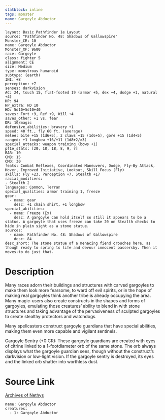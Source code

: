 ```yaml
---
statblock: inline
tags: monster
name: Gargoyle Abductor
---
```

```statblock
layout: Basic Pathfinder 1e Layout
source: "Pathfinder No. 48: Shadows of Gallowspire"
Monster_CR: 10
name: Gargoyle Abductor
Monster_XP: 9600
race: Gargoyle
class: fighter 5
alignment: CE
size: Medium
type: monstrous humanoid
subtype: (earth)
INI: +8
perception: +7
senses: darkvision
AC: 24, touch 15, flat-footed 19 (armor +5, dex +4, dodge +1, natural +4)
HP: 94
HP_extra: HD 10
HD: 5d10+5d10+40
saves: Fort +9, Ref +9, Will +4
saves_other: +1 vs. fear
DR: 10/magic
defensive_abilities: bravery +1
speed: 40 ft., fly 60 ft. (average)
melee: bite +15 (1d6+5), 2 claws +15 (1d6+5), gore +15 (1d4+5)
ranged: +1 longbow +16/+11 (1d8+2/×3)
special_attacks: weapon training (bows +1)
pf1e_stats: [20, 18, 18, 8, 9, 7]
BAB: 10
CMB: 15
CMD: 30
feats: Combat Reflexes, Coordinated Maneuvers, Dodge, Fly-By Attack, Hover, Improved Initiative, Lookout, Skill Focus (Fly)
skills: Fly +23, Perception +7, Stealth +17
racial_modifiers:
- Stealth 2
languages: Common, Terran
special_qualities: armor training 1, freeze
gear:
  - name: gear
    desc: +1 chain shirt, +1 longbow
special_abilities:
  - name: Freeze (Ex)
    desc: A gargoyle can hold itself so still it appears to be a statue. A gargoyle that uses freeze can take 20 on Stealth checks to hide in plain sight as a stone statue.
sources:
  - name: Pathfinder No. 48: Shadows of Gallowspire
    desc: 84
desc_short: The stone statue of a menacing fiend crouches here, as though ready to spring to life and devour innocent passersby. Then it moves-to do just that.
```
# Description
Many races adorn their buildings and structures with carved gargoyles to make them look more fearsome, to ward off evil spirits, or in the hope of making real gargoyles think another tribe is already occupying the area. Many magic-users also create constructs in the shapes and forms of gargoyles, emulating those creatures’ ability to blend in with stone structures and taking advantage of the pervasiveness of sculpted gargoyles to create stealthy protectors and watchdogs.

Many spellcasters construct gargoyle guardians that have special abilities, making them even more capable and vigilant sentinels.

Gargoyle Sentry (+0 CR): These gargoyle guardians are created with eyes of citrine linked to a 1-footdiameter orb of the same stone. The orb always displays what the gargoyle guardian sees, though without the construct’s darkvision or low-light vision. If the gargoyle sentry is destroyed, its eyes and the linked orb shatter into worthless dust.
# Source Link
[Archives of Nethys](https://aonprd.com/MonsterDisplay.aspx?ItemName=Gargoyle%20Abductor)
```encounter-table
name: Gargoyle Abductor
creatures:
  - 1: Gargoyle Abductor
```
